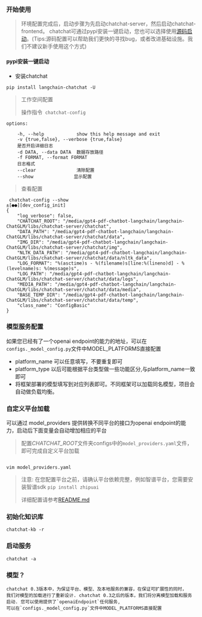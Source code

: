 ### 开始使用

> 环境配置完成后，启动步骤为先启动chatchat-server，然后启动chatchat-frontend。
> chatchat可通过pypi安装一键启动，您也可以选择使用[源码启动](README_dev.md)。(Tips:源码配置可以帮助我们更快的寻找bug，或者改进基础设施。我们不建议新手使用这个方式)

#### pypi安装一键启动
- 安装chatchat
```shell
pip install langchain-chatchat -U
```

> 工作空间配置
> 
> 操作指令` chatchat-config` 
```text 
options:
     
    -h, --help            show this help message and exit
    -v {true,false}, --verbose {true,false}
    是否开启详细日志
    -d DATA, --data DATA  数据存放路径
    -f FORMAT, --format FORMAT
    日志格式
    --clear               清除配置
    --show               显示配置
``` 
> 查看配置
```shell
 chatchat-config --show                                                                                               ±[●●][dev_config_init]
{
    "log_verbose": false,
    "CHATCHAT_ROOT": "/media/gpt4-pdf-chatbot-langchain/langchain-ChatGLM/libs/chatchat-server/chatchat",
    "DATA_PATH": "/media/gpt4-pdf-chatbot-langchain/langchain-ChatGLM/libs/chatchat-server/chatchat/data",
    "IMG_DIR": "/media/gpt4-pdf-chatbot-langchain/langchain-ChatGLM/libs/chatchat-server/chatchat/img",
    "NLTK_DATA_PATH": "/media/gpt4-pdf-chatbot-langchain/langchain-ChatGLM/libs/chatchat-server/chatchat/data/nltk_data",
    "LOG_FORMAT": "%(asctime)s - %(filename)s[line:%(lineno)d] - %(levelname)s: %(message)s",
    "LOG_PATH": "/media/gpt4-pdf-chatbot-langchain/langchain-ChatGLM/libs/chatchat-server/chatchat/data/logs",
    "MEDIA_PATH": "/media/gpt4-pdf-chatbot-langchain/langchain-ChatGLM/libs/chatchat-server/chatchat/data/media",
    "BASE_TEMP_DIR": "/media/gpt4-pdf-chatbot-langchain/langchain-ChatGLM/libs/chatchat-server/chatchat/data/temp",
    "class_name": "ConfigBasic"
}

```

### 模型服务配置
 如果您已经有了一个openai endpoint的能力的地址，可以在`configs._model_config.py`文件中MODEL_PLATFORMS直接配置
   - platform_name 可以任意填写，不要重复即可
   - platform_type 以后可能根据平台类型做一些功能区分,与platform_name一致即可
   - 将框架部署的模型填写到对应列表即可。不同框架可以加载同名模型，项目会自动做负载均衡。

### 自定义平台加载
可以通过 model_providers 提供转换不同平台的接口为openai endpoint的能力，启动后下面变量会自动增加相应的平台
> 配置*CHATCHAT_ROOT*文件夹configs中的`model_providers.yaml`文件，即可完成自定义平台加载
```shell
 
vim model_providers.yaml
```
> 
> 注意: 在您配置平台之前，请确认平台依赖完整，例如智谱平台，您需要安装智谱sdk `pip install zhipuai`
> 
> 详细配置请参考[README.md](../model-providers/README.md)

### 初始化知识库
```shell
chatchat-kb -r
```

### 启动服务
```shell
chatchat -a
```

### 模型？
```text
chatchat 0.3版本中，为保证平台、模型、及本地服务的兼容，在保证可扩展性的同时，
我们对模型的加载进行了重新设计. chatchat 0.3之后的版本，我们将分离模型加载和服务启动. 您可以使用提供了`openaiEndpoint`任何服务,
可以在`configs._model_config.py`文件中MODEL_PLATFORMS直接配置
 
```
